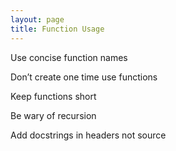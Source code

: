 ```yaml
---
layout: page
title: Function Usage
---
```


Use concise function names

Don’t create one time use functions

Keep functions short

Be wary of recursion

Add docstrings in headers not source
